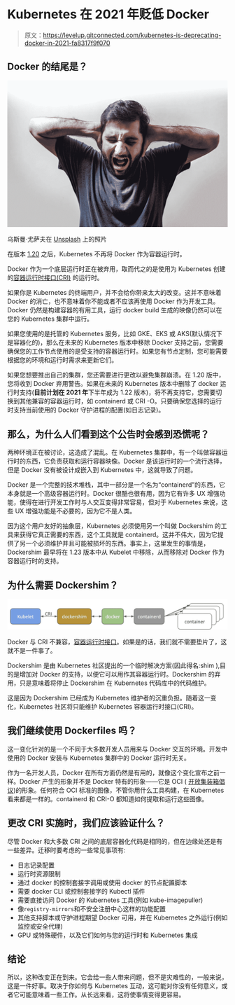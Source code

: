 # Kubernetes 在 2021 年贬低 Docker

> 原文：<https://levelup.gitconnected.com/kubernetes-is-deprecating-docker-in-2021-fa8317f9f070>

## Docker 的结尾是？

![](img/cd068d8c724b45410a5fcafb790326ef.png)

乌斯曼·尤萨夫在 [Unsplash](https://unsplash.com/s/photos/panic?utm_source=unsplash&utm_medium=referral&utm_content=creditCopyText) 上的照片

在版本 [1.20](https://github.com/kubernetes/kubernetes/blob/master/CHANGELOG/CHANGELOG-1.20.md#deprecation) 之后，Kubernetes 不再将 Docker 作为容器运行时。

Docker 作为一个底层运行时正在被弃用，取而代之的是使用为 Kubernetes 创建的[容器运行时接口(CRI)](https://kubernetes.io/blog/2016/12/container-runtime-interface-cri-in-kubernetes/) 的运行时。

如果你是 Kubernetes 的终端用户，并不会给你带来太大的改变。这并不意味着 Docker 的消亡，也不意味着你不能或者不应该再使用 Docker 作为开发工具。Docker 仍然是构建容器的有用工具，运行 docker build 生成的映像仍然可以在您的 Kubernetes 集群中运行。

如果您使用的是托管的 Kubernetes 服务，比如 GKE、EKS 或 AKS(默认情况下是容器化的)，那么在未来的 Kubernetes 版本中移除 Docker 支持之前，您需要确保您的工作节点使用的是受支持的容器运行时。如果您有节点定制，您可能需要根据您的环境和运行时需求来更新它们。

如果您想要推出自己的集群，您还需要进行更改以避免集群崩溃。在 1.20 版中，您将收到 Docker 弃用警告。如果在未来的 Kubernetes 版本中删除了 docker 运行时支持(**目前计划在 2021 年**下半年成为 1.22 版本)，将不再支持它，您需要切换到其他兼容的容器运行时，如 containerd 或 CRI -O。只要确保您选择的运行时支持当前使用的 Docker 守护进程的配置(如日志记录)。

## 那么，为什么人们看到这个公告时会感到恐慌呢？

两种环境正在被讨论，这造成了混乱。在 Kubernetes 集群中，有一个叫做容器运行时的东西，它负责获取和运行容器映像。Docker 是该运行时的一个流行选择，但是 Docker 没有被设计成嵌入到 Kubernetes 中，这就导致了问题。

Docker 是一个完整的技术堆栈，其中一部分是一个名为“containerd”的东西，它本身就是一个高级容器运行时。Docker 很酷也很有用，因为它有许多 UX 增强功能，使得在进行开发工作时与人交互变得非常容易，但对于 Kubernetes 来说，这些 UX 增强功能是不必要的，因为它不是人类。

因为这个用户友好的抽象层，Kubernetes 必须使用另一个叫做 Dockershim 的工具来获得它真正需要的东西，这个工具就是 containerd。这并不伟大，因为它提供了另一个必须维护并且可能被损坏的东西。事实上，这里发生的事情是，Dockershim 最早将在 1.23 版本中从 Kubelet 中移除，从而移除对 Docker 作为容器运行时的支持。

## 为什么需要 Dockershim？

![](img/5b9ce21195012ab03f54a1fe2b0745cd.png)

Docker 与 CRI 不兼容，[容器运行时接口](https://kubernetes.io/blog/2016/12/container-runtime-interface-cri-in-kubernetes/)。如果是的话，我们就不需要垫片了，这就不是一件事了。

Dockershim 是由 Kubernetes 社区提出的一个临时解决方案(因此得名:shim ),目的是增加对 Docker 的支持，以便它可以用作其容器运行时。Dockershim 的弃用，只是意味着将停止 Dockershim 在 Kubernetes 代码库中的代码维护。

这是因为 Dockershim 已经成为 Kubernetes 维护者的沉重负担。随着这一变化，Kubernetes 社区将只能维护 Kubernetes 容器运行时接口(CRI)。

## 我们继续使用 Dockerfiles 吗？

这一变化针对的是一个不同于大多数开发人员用来与 Docker 交互的环境。开发中使用的 Docker 安装与 Kubernetes 集群中的 Docker 运行时无关。

作为一名开发人员，Docker 在所有方面仍然是有用的，就像这个变化宣布之前一样。Docker 产生的形象并不是 Docker 特有的形象——它是 OCI ( [开放集装箱倡议](https://opencontainers.org/))的形象。任何符合 OCI 标准的图像，不管你用什么工具构建，在 Kubernetes 看来都是一样的。containerd 和 CRI-O 都知道如何提取和运行这些图像。

## **更改 CRI 实施时，我们应该验证什么？**

尽管 Docker 和大多数 CRI 之间的底层容器化代码是相同的，但在边缘处还是有一些差异。迁移时要考虑的一些常见事项有:

*   日志记录配置
*   运行时资源限制
*   通过 docker 的控制套接字调用或使用 docker 的节点配置脚本
*   需要 docker CLI 或控制套接字的 Kubectl 插件
*   需要直接访问 Docker 的 Kubernetes 工具(例如 kube-imagepuller)
*   像`registry-mirrors`和不安全注册中心这样的功能配置
*   其他支持脚本或守护进程期望 Docker 可用，并在 Kubernetes 之外运行(例如监控或安全代理)
*   GPU 或特殊硬件，以及它们如何与您的运行时和 Kubernetes 集成

## 结论

所以，这种改变正在到来。它会给一些人带来问题，但不是灾难性的，一般来说，这是一件好事。取决于你如何与 Kubernetes 互动，这可能对你没有任何意义，或者它可能意味着一些工作。从长远来看，这将使事情变得更容易。